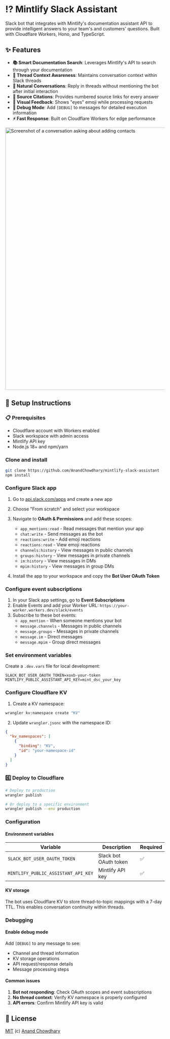 # ⁉️ Mintlify Slack Assistant

Slack bot that integrates with Mintlify's documentation assistant API to provide intelligent answers to your team's and customers' questions. Built with Cloudflare Workers, Hono, and TypeScript.

## ✨ Features

- **📚 Smart Documentation Search**: Leverages Mintlify's API to search through your documentation
- **🧵 Thread Context Awareness**: Maintains conversation context within Slack threads
- **💬 Natural Conversations**: Reply in threads without mentioning the bot after initial interaction
- **🔗 Source Citations**: Provides numbered source links for every answer
- **👀 Visual Feedback**: Shows "eyes" emoji while processing requests
- **🐛 Debug Mode**: Add `[DEBUG]` to messages for detailed execution information
- **⚡ Fast Response**: Built on Cloudflare Workers for edge performance

<img width="1476" height="830" alt="Screenshot of a conversation asking about adding contacts" src="https://github.com/user-attachments/assets/1f5baa88-7eda-4c1a-9721-deb672ef011e" />

## 🚀 Setup Instructions

### 📋 Prerequisites

- Cloudflare account with Workers enabled
- Slack workspace with admin access
- Mintlify API key
- Node.js 18+ and npm/yarn

### Clone and install

```bash
git clone https://github.com/AnandChowdhary/mintlify-slack-assistant
npm install
```

### Configure Slack app

1. Go to [api.slack.com/apps](https://api.slack.com/apps) and create a new app
2. Choose "From scratch" and select your workspace
3. Navigate to **OAuth & Permissions** and add these scopes:

   - `app_mentions:read` - Read messages that mention your app
   - `chat:write` - Send messages as the bot
   - `reactions:write` - Add emoji reactions
   - `reactions:read` - View emoji reactions
   - `channels:history` - View messages in public channels
   - `groups:history` - View messages in private channels
   - `im:history` - View messages in DMs
   - `mpim:history` - View messages in group DMs

4. Install the app to your workspace and copy the **Bot User OAuth Token**

### Configure event subscriptions

1. In your Slack app settings, go to **Event Subscriptions**
2. Enable Events and add your Worker URL: `https://your-worker.workers.dev/slack/events`
3. Subscribe to these bot events:
   - `app_mention` - When someone mentions your bot
   - `message.channels` - Messages in public channels
   - `message.groups` - Messages in private channels
   - `message.im` - Direct messages
   - `message.mpim` - Group direct messages

### Set environment variables

Create a `.dev.vars` file for local development:

```env
SLACK_BOT_USER_OAUTH_TOKEN=xoxb-your-token
MINTLIFY_PUBLIC_ASSISTANT_API_KEY=mint_dsc_your_key
```

### Configure Cloudflare KV

1. Create a KV namespace:

```bash
wrangler kv:namespace create "KV"
```

2. Update `wrangler.jsonc` with the namespace ID:

```json
{
  "kv_namespaces": [
    {
      "binding": "KV",
      "id": "your-namespace-id"
    }
  ]
}
```

### 6️⃣ Deploy to Cloudflare

```bash
# Deploy to production
wrangler publish

# Or deploy to a specific environment
wrangler publish --env production
```

### Configuration

#### Environment variables

| Variable                            | Description           | Required |
| ----------------------------------- | --------------------- | -------- |
| `SLACK_BOT_USER_OAUTH_TOKEN`        | Slack bot OAuth token | ✅       |
| `MINTLIFY_PUBLIC_ASSISTANT_API_KEY` | Mintlify API key      | ✅       |

#### KV storage

The bot uses Cloudflare KV to store thread-to-topic mappings with a 7-day TTL. This enables conversation continuity within threads.

### Debugging

#### Enable debug mode

Add `[DEBUG]` to any message to see:

- Channel and thread information
- KV storage operations
- API request/response details
- Message processing steps

#### Common issues

1. **Bot not responding**: Check OAuth scopes and event subscriptions
2. **No thread context**: Verify KV namespace is properly configured
3. **API errors**: Confirm Mintlify API key is valid

## 📄 License

[MIT](./LICENSE) (c) [Anand Chowdhary](https://anandchowdhary.com)
